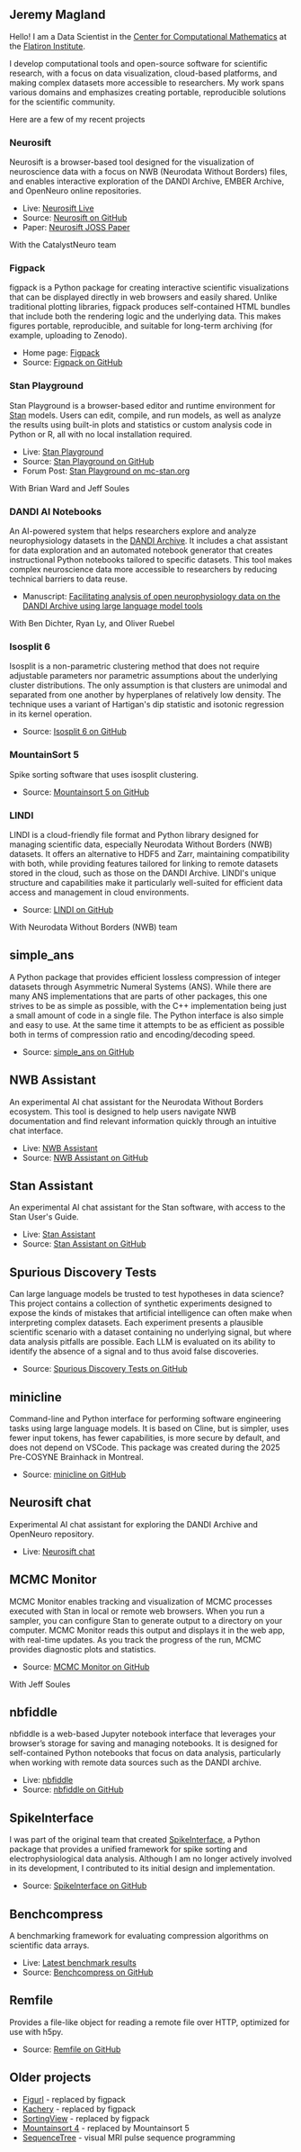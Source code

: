 ## Jeremy Magland

Hello! I am a Data Scientist in the [Center for Computational Mathematics](https://www.simonsfoundation.org/flatiron/center-for-computational-mathematics) at the [Flatiron Institute](https://www.simonsfoundation.org/flatiron).

I develop computational tools and open-source software for scientific research, with a focus on data visualization, cloud-based platforms, and making complex datasets more accessible to researchers. My work spans various domains and emphasizes creating portable, reproducible solutions for the scientific community.

Here are a few of my recent projects

### Neurosift

Neurosift is a browser-based tool designed for the visualization of neuroscience data with a focus on NWB (Neurodata Without Borders) files, and enables interactive exploration of the DANDI Archive, EMBER Archive, and OpenNeuro online repositories.

- Live: [Neurosift Live](https://neurosift.app/)
- Source: [Neurosift on GitHub](https://github.com/flatironinstitute/neurosift/tree/main-v2)
- Paper: [Neurosift JOSS Paper](https://joss.theoj.org/papers/10.21105/joss.06590)

With the CatalystNeuro team

### Figpack

figpack is a Python package for creating interactive scientific visualizations that can be displayed directly in web browsers and easily shared. Unlike traditional plotting libraries, figpack produces self-contained HTML bundles that include both the rendering logic and the underlying data. This makes figures portable, reproducible, and suitable for long-term archiving (for example, uploading to Zenodo).

- Home page: [Figpack](https://flatironinstitute.github.io/figpack/)
- Source: [Figpack on GitHub](https://github.com/flatironinstitute/figpack)

### Stan Playground

Stan Playground is a browser-based editor and runtime environment for [Stan](https://mc-stan.org/) models. Users can edit, compile, and run models, as well as analyze the results using built-in plots and statistics or custom analysis code in Python or R, all with no local installation required.

- Live: [Stan Playground](https://stan-playground.flatironinstitute.org/)
- Source: [Stan Playground on GitHub](https://github.com/flatironinstitute/stan-playground)
- Forum Post: [Stan Playground on mc-stan.org](https://discourse.mc-stan.org/t/stan-playground-stan-without-installing-stan/37085)

With Brian Ward and Jeff Soules

### DANDI AI Notebooks

An AI-powered system that helps researchers explore and analyze neurophysiology datasets in the [DANDI Archive](https://dandiarchive.org/). It includes a chat assistant for data exploration and an automated notebook generator that creates instructional Python notebooks tailored to specific datasets. This tool makes complex neuroscience data more accessible to researchers by reducing technical barriers to data reuse.

- Manuscript: [Facilitating analysis of open neurophysiology data on the DANDI Archive using large language model tools](https://www.biorxiv.org/content/10.1101/2025.07.17.663965v2)

With Ben Dichter, Ryan Ly, and Oliver Ruebel

### Isosplit 6

Isosplit is a non-parametric clustering method that does not require adjustable parameters nor parametric assumptions about the underlying cluster distributions. The only assumption is that clusters are unimodal and separated from one another by hyperplanes of relatively low density. The technique uses a variant of Hartigan's dip statistic and isotonic regression in its kernel operation.

- Source: [Isosplit 6 on GitHub](https://github.com/magland/isosplit6)

### MountainSort 5

Spike sorting software that uses isosplit clustering.

- Source: [Mountainsort 5 on GitHub](https://github.com/flatironinstitute/mountainsort5)

### LINDI

LINDI is a cloud-friendly file format and Python library designed for managing scientific data, especially Neurodata Without Borders (NWB) datasets. It offers an alternative to HDF5 and Zarr, maintaining compatibility with both, while providing features tailored for linking to remote datasets stored in the cloud, such as those on the DANDI Archive. LINDI's unique structure and capabilities make it particularly well-suited for efficient data access and management in cloud environments.

- Source: [LINDI on GitHub](https://github.com/neurodatawithoutborders/lindi)

With Neurodata Without Borders (NWB) team

## simple_ans

A Python package that provides efficient lossless compression of integer datasets through Asymmetric Numeral Systems (ANS). While there are many ANS implementations that are parts of other packages, this one strives to be as simple as possible, with the C++ implementation being just a small amount of code in a single file. The Python interface is also simple and easy to use. At the same time it attempts to be as efficient as possible both in terms of compression ratio and encoding/decoding speed.

- Source: [simple_ans on GitHub](https://github.com/flatironinstitute/simple_ans)

## NWB Assistant

An experimental AI chat assistant for the Neurodata Without Borders ecosystem. This tool is designed to help users navigate NWB documentation and find relevant information quickly through an intuitive chat interface.

- Live: [NWB Assistant](https://magland.github.io/nwb-assistant/chat)
- Source: [NWB Assistant on GitHub](https://github.com/magland/nwb-assistant)

## Stan Assistant

An experimental AI chat assistant for the Stan software, with access to the Stan User's Guide.

- Live: [Stan Assistant](https://magland.github.io/stan-assistant/chat)
- Source: [Stan Assistant on GitHub](https://github.com/magland/stan-assistant)

## Spurious Discovery Tests

Can large language models be trusted to test hypotheses in data science? This project contains a collection of synthetic experiments designed to expose the kinds of mistakes that artificial intelligence can often make when interpreting complex datasets. Each experiment presents a plausible scientific scenario with a dataset containing no underlying signal, but where data analysis pitfalls are possible. Each LLM is evaluated on its ability to identify the absence of a signal and to thus avoid false discoveries.

- Source: [Spurious Discovery Tests on GitHub](https://github.com/magland/spurious-discovery-tests)

## minicline

Command-line and Python interface for performing software engineering tasks using large language models. It is based on Cline, but is simpler, uses fewer input tokens, has fewer capabilities, is more secure by default, and does not depend on VSCode. This package was created during the 2025 Pre-COSYNE Brainhack in Montreal.

- Source: [minicline on GitHub](https://github.com/magland/minicline)

## Neurosift chat

Experimental AI chat assistant for exploring the DANDI Archive and OpenNeuro repository.

- Live: [Neurosift chat](https://chat.neurosift.app/)

## MCMC Monitor

MCMC Monitor enables tracking and visualization of MCMC processes executed with Stan in local or remote web browsers. When you run a sampler, you can configure Stan to generate output to a directory on your computer. MCMC Monitor reads this output and displays it in the web app, with real-time updates. As you track the progress of the run, MCMC provides diagnostic plots and statistics.

- Source: [MCMC Monitor on GitHub](https://github.com/flatironinstitute/mcmc-monitor)

With Jeff Soules

## nbfiddle

nbfiddle is a web-based Jupyter notebook interface that leverages your browser’s storage for saving and managing notebooks. It is designed for self-contained Python notebooks that focus on data analysis, particularly when working with remote data sources such as the DANDI archive.

- Live: [nbfiddle](https://nbfiddle.app/)
- Source: [nbfiddle on GitHub](https://github.com/flatironinstitute/nbfiddle)

## SpikeInterface

I was part of the original team that created [SpikeInterface](https://spikeinterface.readthedocs.io/en/latest/), a Python package that provides a unified framework for spike sorting and electrophysiological data analysis. Although I am no longer actively involved in its development, I contributed to its initial design and implementation.

- Source: [SpikeInterface on GitHub](https://github.com/SpikeInterface/spikeinterface)

## Benchcompress

A benchmarking framework for evaluating compression algorithms on scientific data arrays.

- Live: [Latest benchmark results](https://magland.github.io/benchcompress/)
- Source: [Benchcompress on GitHub](https://github.com/magland/benchcompress)

## Remfile

Provides a file-like object for reading a remote file over HTTP, optimized for use with h5py.

- Source: [Remfile on GitHub](https://github.com/magland/remfile)

## Older projects

* [Figurl](https://github.com/flatironinstitute/figurl/blob/main/doc/intro.md) - replaced by figpack
* [Kachery](https://github.com/flatironinstitute/kachery-cloud/blob/main/README.md) - replaced by figpack
* [SortingView](https://github.com/magland/sortingview/blob/main/README.md) - replaced by figpack
* [Mountainsort 4](https://github.com/magland/mountainsort4) - replaced by Mountainsort 5
* [SequenceTree](https://github.com/magland/sequencetree4) - visual MRI pulse sequence programming
